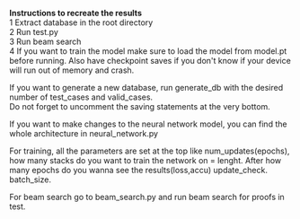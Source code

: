 **Instructions to recreate the results** <br>
1 Extract database in the root directory <br>
2 Run test.py <br>
3 Run beam search <br>
4 If you want to train the model make sure to load the model from model.pt before running. Also have checkpoint saves if you don't know if your device will run out of memory and crash.


If you want to generate a new database, run generate_db with the desired number of test_cases and valid_cases.<br>
Do not forget to uncomment the saving statements at the very bottom.<br>

If you want to make changes to the neural network model, you can find the whole architecture in neural_network.py<br>

For training, all the parameters are set at the top like num_updates(epochs), how many stacks do you want to train the network on = lenght. After how many epochs do you wanna see the results(loss,accu) update_check.
batch_size.<br>

For beam search go to beam_search.py and run beam search for proofs in test.


